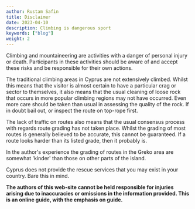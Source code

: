 ```yaml
---
author: Rustam Safin
title: Disclaimer
date: 2023-04-10
description: Climbing is dangerous sport
keywords: ["blog"]
weight: 2
---
```


Climbing and mountaineering are activities with a danger of personal injury or death. Participants in these activities should be aware of and accept these risks and be responsible for their own actions.

The traditional climbing areas in Cyprus are not extensively climbed. Whilst this means that the visitor is almost certain to have a particular crag or sector to themselves, it also means that the usual cleaning of loose rock that occurs in more popular climbing regions may not have occurred. Even more care should be taken than usual in assessing the quality of the rock. If in doubt bail out, or inspect the route on top-rope first.

The lack of traffic on routes also means that the usual consensus process with regards route grading has not taken place. Whilst the grading of most routes is generally believed to be accurate, this cannot be guaranteed. If a route looks harder than its listed grade, then it probably is.

In the author's experience the grading of routes in the Greko area are somewhat 'kinder' than those on other parts of the island.

Cyprus does not provide the rescue services that you may exist in your country. Bare this in mind.

**The authors of this web-site cannot be held responsible for injuries arising due to inaccuracies or omissions in the information provided. This is an online guide, with the emphasis on guide.**